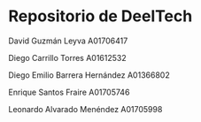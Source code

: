 # Repositorio de DeelTech

David Guzmán Leyva A01706417

Diego Carrillo Torres A01612532

Diego Emilio Barrera Hernández A01366802

Enrique Santos Fraire A01705746

Leonardo Alvarado Menéndez A01705998


